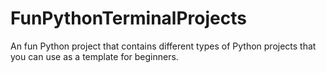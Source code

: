 # FunPythonTerminalProjects
An fun Python project that contains different types of Python projects that you can use as a template for beginners.
